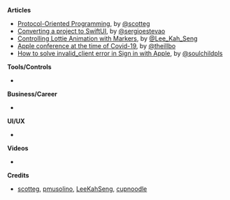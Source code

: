 
**Articles**

* [Protocol-Oriented Programming](https://scotteg.github.io/protocol-oriented-programming), by [@scotteg](https://twitter.com/scotteg)
* [Converting a project to SwiftUI](https://sergioestevao.com/2020/04/13/converting-a-project-to-swiftui/), by [@sergioestevao](https://twitter.com/sergioestevao)
* [Controlling Lottie Animation with Markers](https://swiftsenpai.com/development/lottie-animation-markers/), by [@Lee_Kah_Seng](https://twitter.com/Lee_Kah_Seng)
* [Apple conference at the time of Covid-19](https://swiftandpizza.com/apple-conference-at-the-time-of-covid-19/), by [@theillbo](https://twitter.com/theillbo)
* [How to solve invalid_client error in Sign in with Apple](https://fluffy.es/how-to-solve-invalid_client-error-in-sign-in-with-apple/), by [@soulchildpls](https://twitter.com/soulchildpls)

**Tools/Controls**

* 

**Business/Career**

* 

**UI/UX**

*

**Videos**

* 

**Credits**

* [scotteg](https://github.com/scotteg), [pmusolino](https://github.com/pmusolino), [LeeKahSeng](https://github.com/LeeKahSeng), [cupnoodle](https://github.com/cupnoodle)
